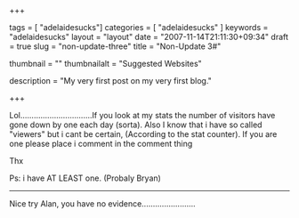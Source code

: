+++

tags = [ "adelaidesucks"]
categories = [ "adelaidesucks" ]
keywords = "adelaidesucks"
layout = "layout"
date = "2007-11-14T21:11:30+09:34"
draft = true
slug = "non-update-three"
title = "Non-Update 3#"

thumbnail = ""
thumbnailalt = "Suggested Websites"

description = "My very first post on my very first blog."

+++

Lol................................If you look at my stats the number of visitors have gone down by one each day (sorta). Also I know that i have so called "viewers" but i cant be certain, (According to the stat counter). If you are one please place i comment in the comment thing

Thx

Ps: i have AT LEAST one. (Probaly Bryan)
________________________________________________________

Nice try Alan, you have no evidence........................